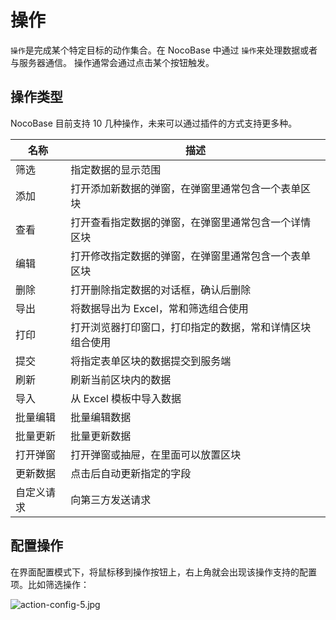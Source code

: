 # 操作

`操作`是完成某个特定目标的动作集合。在 NocoBase 中通过 `操作`来处理数据或者与服务器通信。 操作通常会通过点击某个按钮触发。

## 操作类型

NocoBase 目前支持 10 几种操作，未来可以通过插件的方式支持更多种。

| 名称       | 描述                                                     |
| ---------- | -------------------------------------------------------- |
| 筛选       | 指定数据的显示范围                                       |
| 添加       | 打开添加新数据的弹窗，在弹窗里通常包含一个表单区块       |
| 查看       | 打开查看指定数据的弹窗，在弹窗里通常包含一个详情区块     |
| 编辑       | 打开修改指定数据的弹窗，在弹窗里通常包含一个表单区块     |
| 删除       | 打开删除指定数据的对话框，确认后删除                     |
| 导出       | 将数据导出为 Excel，常和筛选组合使用                     |
| 打印       | 打开浏览器打印窗口，打印指定的数据，常和详情区块组合使用 |
| 提交       | 将指定表单区块的数据提交到服务端                         |
| 刷新       | 刷新当前区块内的数据                                     |
| 导入       | 从 Excel 模板中导入数据                                  |
| 批量编辑   | 批量编辑数据                                             |
| 批量更新   | 批量更新数据                                             |
| 打开弹窗   | 打开弹窗或抽屉，在里面可以放置区块                       |
| 更新数据   | 点击后自动更新指定的字段                                 |
| 自定义请求 | 向第三方发送请求                                         |

## 配置操作

在界面配置模式下，将鼠标移到操作按钮上，右上角就会出现该操作支持的配置项。比如筛选操作：

![action-config-5.jpg](https://nocobase-docs.oss-cn-beijing.aliyuncs.com/9562124b304e77e0fc576476781df2bd.jpg)